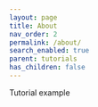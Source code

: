 ```yaml
---
layout: page
title: About
nav_order: 2
permalink: /about/
search_enabled: true
parent: tutorials
has_children: false
---
```


Tutorial example

